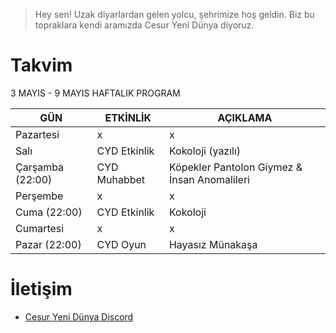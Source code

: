 
> Hey sen! Uzak diyarlardan gelen yolcu, şehrimize hoş geldin. Biz bu topraklara kendi aramızda Cesur Yeni Dünya diyoruz.

# Takvim

3 MAYIS - 9 MAYIS HAFTALIK PROGRAM

| GÜN | ETKİNLİK | AÇIKLAMA
| ------ | ------ | ------ |
| Pazartesi | x | x |
| Salı | CYD Etkinlik | Kokoloji (yazılı) |
| Çarşamba (22:00) |  CYD Muhabbet | Köpekler Pantolon Giymez & İnsan Anomalileri
| Perşembe | x | x
| Cuma (22:00) | CYD Etkinlik |  Kokoloji
| Cumartesi | x | x |
| Pazar (22:00) | CYD Oyun | Hayasız Münakaşa |


# İletişim

- [Cesur Yeni Dünya Discord](https://discord.gg/n7g4DSttXT)

